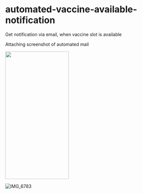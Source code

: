 # automated-vaccine-available-notification
Get notification via email, when vaccine slot is available

Attaching screenshot of automated mail

<img src="https://user-images.githubusercontent.com/49916415/132714341-8607010c-2448-4d99-92c7-68e89c1ed5ba.jpg" data-canonical-src="https://user-images.githubusercontent.com/49916415/132714341-8607010c-2448-4d99-92c7-68e89c1ed5ba.jpg" width="200" height="400" />

![IMG_6783]()
